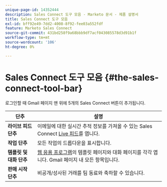 ```yaml
---
unique-page-id: 14352444
description: Sales Connect 도구 모음 - Marketo 문서 - 제품 설명서
title: Sales Connect 도구 모음
exl-id: bff92e49-7dd2-4008-8f92-fee03a552fdf
feature: Marketo Sales Connect
source-git-commit: 431bd258f9a68bbb9df7acf043085578d3d91b1f
workflow-type: tm+mt
source-wordcount: '106'
ht-degree: 0%

---
```


# Sales Connect 도구 모음 {#the-sales-connect-tool-bar}

로그인할 때 Gmail 페이지 맨 위에 5개의 Sales Connect 버튼이 추가됩니다.

| 단추 | 설명 |
|---|---|
| **라이브 피드 단추** | 이메일에 대한 실시간 추적 정보를 가져올 수 있는 Sales Connect [Live 피드](https://toutapp.com/next#live)를 엽니다. |
| **작업 단추** | 모든 작업의 드롭다운을 표시합니다. |
| **템플릿 및 대화 단추** | [웹 응용 프로그램](https://toutapp.com/login)의 템플릿 페이지와 대화 페이지를 각각 엽니다. Gmail 페이지 내 모든 항목입니다. |
| **판매 시작 단추** | 비공개/성사된 거래를 팀 동료와 축하할 수 있습니다. |
